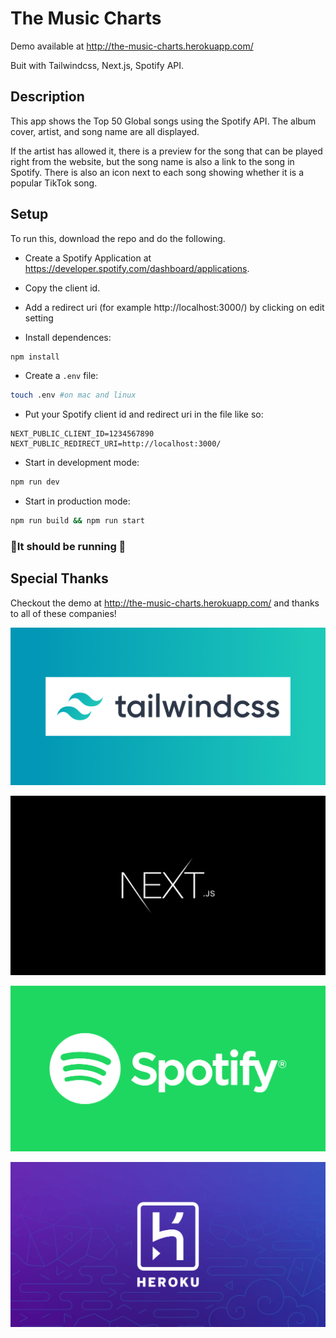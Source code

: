 # The Music Charts
Demo available at http://the-music-charts.herokuapp.com/

Buit with Tailwindcss, Next.js, Spotify API.

## Description
This app shows the Top 50 Global songs using the Spotify API. The album cover, artist, and song name are all displayed.

If the artist has allowed it, there is a preview for the song that can be played right from the website, but the song name is also a link to the song in Spotify. There is also an icon next to each song showing whether it is a popular TikTok song.

## Setup
To run this, download the repo and do the following.

- Create a Spotify Application at https://developer.spotify.com/dashboard/applications.

- Copy the client id.

- Add a redirect uri (for example http://localhost:3000/) by clicking on edit setting

- Install dependences:
```bash
npm install
```

- Create a ```.env``` file:
```bash
touch .env #on mac and linux
```

- Put your Spotify client id and redirect uri in the file like so:
```
NEXT_PUBLIC_CLIENT_ID=1234567890
NEXT_PUBLIC_REDIRECT_URI=http://localhost:3000/
```

- Start in development mode:
```bash
npm run dev
```

- Start in production mode:
```bash
npm run build && npm run start
```

### 🥳It should be running 🥳

## Special Thanks
Checkout the demo at http://the-music-charts.herokuapp.com/ and thanks to all of these companies!

[![Tailwindcss](/public/github-readme/tailwindcss.png)](https://tailwindcss.com/)

[![Next.js](/public/github-readme/nextjs.png)](https://nextjs.org/)

[![Spotify](/public/github-readme/spotify.png)](https://developer.spotify.com/)

[![Heroku](/public/github-readme/heroku.png)](https://heroku.com/)